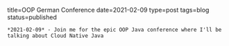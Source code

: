 
title=OOP German Conference
date=2021-02-09
type=post
tags=blog
status=published
~~~~~~
*2021-02-09* - Join me for the epic OOP Java conference where I'll be talking about Cloud Native Java
            